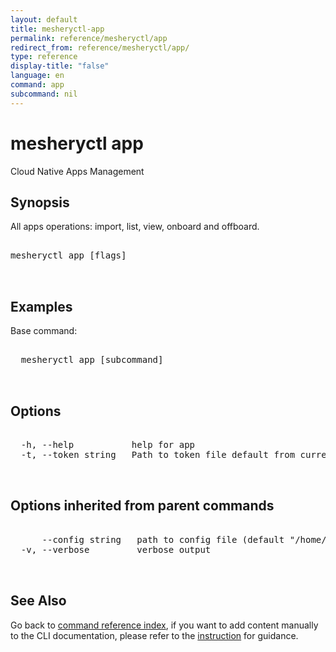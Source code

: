 ```yaml
---
layout: default
title: mesheryctl-app
permalink: reference/mesheryctl/app
redirect_from: reference/mesheryctl/app/
type: reference
display-title: "false"
language: en
command: app
subcommand: nil
---
```


# mesheryctl app

Cloud Native Apps Management

## Synopsis

All apps operations: import, list, view, onboard and offboard.
	
<pre class='codeblock-pre'>
<div class='codeblock'>
mesheryctl app [flags]

</div>
</pre> 

## Examples

Base command:
<pre class='codeblock-pre'>
<div class='codeblock'>
  mesheryctl app [subcommand]

</div>
</pre> 

## Options

<pre class='codeblock-pre'>
<div class='codeblock'>
  -h, --help           help for app
  -t, --token string   Path to token file default from current context

</div>
</pre>

## Options inherited from parent commands

<pre class='codeblock-pre'>
<div class='codeblock'>
      --config string   path to config file (default "/home/runner/.meshery/config.yaml")
  -v, --verbose         verbose output

</div>
</pre>

## See Also

Go back to [command reference index](/reference/mesheryctl/), if you want to add content manually to the CLI documentation, please refer to the [instruction](/project/contributing/contributing-cli#preserving-manually-added-documentation) for guidance.
